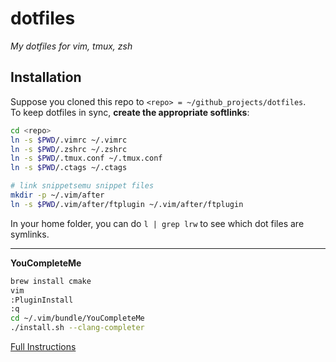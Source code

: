 # dotfiles

*My dotfiles for vim, tmux, zsh*


## Installation
Suppose you cloned this repo to `<repo> = ~/github_projects/dotfiles`.    
To keep dotfiles in sync, **create the appropriate softlinks**:

```bash
cd <repo>
ln -s $PWD/.vimrc ~/.vimrc
ln -s $PWD/.zshrc ~/.zshrc
ln -s $PWD/.tmux.conf ~/.tmux.conf
ln -s $PWD/.ctags ~/.ctags

# link snippetsemu snippet files
mkdir -p ~/.vim/after
ln -s $PWD/.vim/after/ftplugin ~/.vim/after/ftplugin
```

In your home folder, you can do `l | grep lrw` to see which dot files are symlinks.

----

**YouCompleteMe**   
```bash
brew install cmake 
vim
:PluginInstall
:q
cd ~/.vim/bundle/YouCompleteMe
./install.sh --clang-completer
```
[Full Instructions](https://github.com/Valloric/YouCompleteMe)
